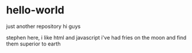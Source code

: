 # hello-world
just another repository
hi guys

stephen here, i like html and javascript
i've had fries on the moon and find them superior to earth 
